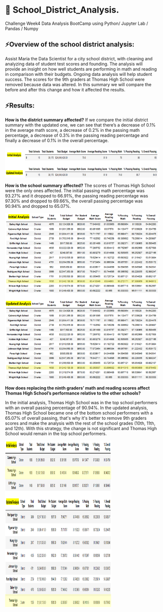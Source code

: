 # 🚀 School_District_Analysis.
Challenge Week4 Data Analysis BootCamp using Python/ Jupyter Lab / Pandas / Numpy
## ⚡Overview of the school district analysis: 
Assist Maria the Data Scientist for a city school district, with cleaning and analyzing data of student test scores and founding. The analysis will provide an insight on how well students are performing in math and reading in comparison with their budgets. Ongoing data analysis will help student success.
The scores for the 9th graders at Thomas High School were removed because data was altered. In this summary we will compare the before and after this change and how it affected the results.
## ⚡Results:
**How is the district summary affected?**
If we compare the initial district summary with the updated one, we can see that there’s a decrease of 0.1% in the average math score, a decrease of 0.2% in the passing math percentage, a decrease of 0.3% in the passing reading percentage and finally a decrease of 0.1% in the overall percentage.

<img src="https://github.com/annarochav/School_District_Analysis/blob/main/Resources/district_summary.png" width="800" height="100" /> 

**How is the school summary affected?**
The scores of Thomas High School were the only ones affected. The initial passing math percentage was 93.27% and it dropped to 66.91%, the passing reading percentage was 97.30% and dropped to 69.66%, the overall passing percentage was 90.94% and dropped to 65.07%. 

<img src="https://github.com/annarochav/School_District_Analysis/blob/main/Resources/school_summary.png" width="550" height="550" />

**How does replacing the ninth graders’ math and reading scores affect Thomas High School’s performance relative to the other schools?**

In the initial analysis, Thomas High School was in the top school performers with an overall passing percentage of 90.94%. In the updated analysis, Thomas High School became one of the bottom school performers with a 65.07% of overall passing, that's why it's better to remove 9th graders scores and make the analysis with the rest of the school grades (10th, 11th, and 12th). With this strategy, the change is not significant and Thomas High School would remain in the top school performers.

<img src="Resources/ninth_graders_math_and_reading_scores.png" width="350" height="550" />
